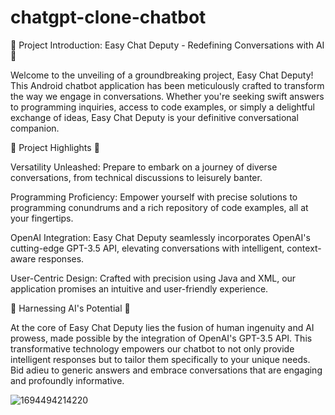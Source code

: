 # chatgpt-clone-chatbot
🚀 Project Introduction: Easy Chat Deputy - Redefining Conversations with AI 📱

Welcome to the unveiling of a groundbreaking project, Easy Chat Deputy! This Android chatbot application has been meticulously crafted to transform the way we engage in conversations. Whether you're seeking swift answers to programming inquiries, access to code examples, or simply a delightful exchange of ideas, Easy Chat Deputy is your definitive conversational companion.

🌟 Project Highlights 🌟

Versatility Unleashed: Prepare to embark on a journey of diverse conversations, from technical discussions to leisurely banter.

Programming Proficiency: Empower yourself with precise solutions to programming conundrums and a rich repository of code examples, all at your fingertips.

OpenAI Integration: Easy Chat Deputy seamlessly incorporates OpenAI's cutting-edge GPT-3.5 API, elevating conversations with intelligent, context-aware responses.

User-Centric Design: Crafted with precision using Java and XML, our application promises an intuitive and user-friendly experience.

🧠 Harnessing AI's Potential 🧠

At the core of Easy Chat Deputy lies the fusion of human ingenuity and AI prowess, made possible by the integration of OpenAI's GPT-3.5 API. This transformative technology empowers our chatbot to not only provide intelligent responses but to tailor them specifically to your unique needs. Bid adieu to generic answers and embrace conversations that are engaging and profoundly informative.

![1694494214220](https://github.com/ArunMandava3030/chatgpt-clone-chatbot/assets/94468094/c8e6f66c-2712-410b-899d-5604301421b8)


